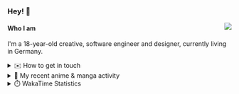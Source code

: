 ### Hey! 👋

[<img src="https://lanyard-profile-readme.vercel.app/api/228965621478588416" align="right">](https://discord.com/users/228965621478588416)

#### Who I am

I'm a 18-year-old creative, software engineer and designer, currently living in Germany.

<details>
  <summary>✉️ How to get in touch</summary>
  
> Sorted by how quickly you can expect a reply
- [Hit me up on Discord](https://discord.com/users/228965621478588416)
- [Hit me up on Twitter](https://twitter.com/cruggdev)
- [Send me a mail](mailto:me@crg.sh)
</details>


<details>
  <summary>🌸 My recent anime & manga activity</summary>
  
<!-- ANILIST_ACTIVITY:start -->

-   📺 Watched episode 5 of [Alya Sometimes Hides Her Feelings in Russian](https://anilist.co/anime/162804) (04:09, 23 August 2024)
-   📺 Rewatched episode 6 of [Horimiya](https://anilist.co/anime/124080) (20:40, 21 August 2024)
-   📺 Watched episode 4 of [Alya Sometimes Hides Her Feelings in Russian](https://anilist.co/anime/162804) (19:26, 21 August 2024)
-   📺 Rewatched episode 4 - 5 of [Horimiya](https://anilist.co/anime/124080) (21:19, 17 August 2024)
-   📺 Rewatched episode 3 of [Horimiya](https://anilist.co/anime/124080) (18:02, 17 August 2024)

<!-- ANILIST_ACTIVITY:end -->
</details>

<details>
  <summary>⏱️ WakaTime Statistics</summary>

<!--START_SECTION:waka-->

```txt
From: 15 August 2024 - To: 22 August 2024

TypeScript    5 hrs 14 mins   ██████████░░░░░░░░░░░░░░░   40.12 %
Svelte        4 hrs 32 mins   ████████▓░░░░░░░░░░░░░░░░   34.69 %
Prisma        55 mins         █▓░░░░░░░░░░░░░░░░░░░░░░░   07.11 %
HTML          32 mins         █░░░░░░░░░░░░░░░░░░░░░░░░   04.17 %
JSON          21 mins         ▓░░░░░░░░░░░░░░░░░░░░░░░░   02.68 %
```

<!--END_SECTION:waka-->
</details>
